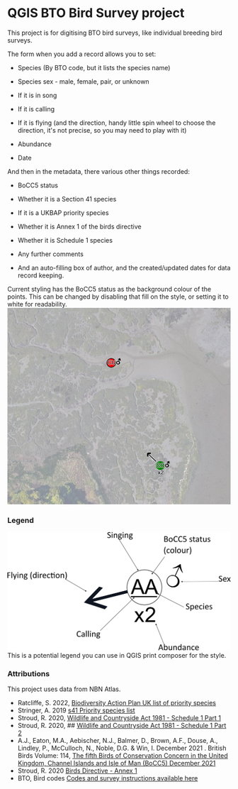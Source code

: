 
  

# QGIS BTO Bird Survey project

  

This project is for digitising BTO bird surveys, like individual breeding bird surveys.

The form when you add a record allows you to set:

  

* Species (By BTO code, but it lists the species name)

* Species sex - male, female, pair, or unknown

* If it is in song

* If it is calling

* If it is flying (and the direction, handy little spin wheel to choose the direction, it's not precise, so you may need to play with it)

* Abundance

* Date

  

And then in the metadata, there various other things recorded:

* BoCC5 status

* Whether it is a Section 41 species

* If it is a UKBAP priority species

* Whether it is Annex 1 of the birds directive

* Whether it is Schedule 1 species

  

* Any further comments

* And an auto-filling box of author, and the created/updated dates for data record keeping.

Current styling has the BoCC5 status as the background colour of the points. This can be changed by disabling that fill on the style, or setting it to white for readability.
![An example map](Example.png)

### Legend

![Potential legend for QGIS print composer](BirdSurveyLegend.png)
This is a potential legend you can use in QGIS print composer for the style.


### Attributions
This project uses data from NBN Atlas.
* Ratcliffe, S. 2022, [Biodiversity Action Plan UK list of priority species](https://registry.nbnatlas.org/public/show/dr583 "view Data Resource page")
* Stringer, A. 2019 [s41 Priority species list](https://registry.nbnatlas.org/public/show/dr2017 "view Data Resource page")
* Stroud, R. 2020, [Wildlife and Countryside Act 1981 - Schedule 1 Part 1](https://registry.nbnatlas.org/public/show/dr560 "view Data Resource page")
* Stroud, R. 2020, ## [Wildlife and Countryside Act 1981 - Schedule 1 Part 2](https://registry.nbnatlas.org/public/show/dr561 "view Data Resource page")
* A.J., Eaton, M.A., Aebischer, N.J., Balmer, D., Brown, A.F., Douse, A., Lindley, P., McCulloch, N., Noble, D.G. & Win, I. December 2021 . British Birds Volume: 114,  [The fifth Birds of Conservation Concern in the United Kingdom, Channel Islands and Isle of Man (BoCC5) December 2021](https://registry.nbnatlas.org/public/show/dr2635 "view Data Resource page")
* Stroud, R. 2020 [Birds Directive - Annex 1](https://registry.nbnatlas.org/public/show/dr523 "view Data Resource page")
* BTO, Bird codes [Codes and survey instructions available here](https://www.bto.org/our-science/projects/bbs/taking-part/download-forms-instructions)

